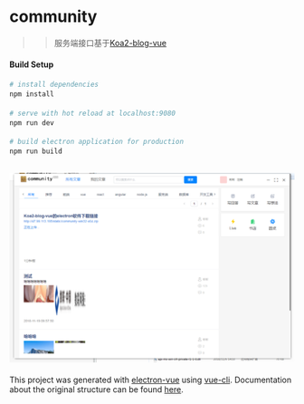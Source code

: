 # community

> > 服务端接口基于[Koa2-blog-vue](https://github.com/hbb520/Koa2-blog-vue)

#### Build Setup

``` bash
# install dependencies
npm install

# serve with hot reload at localhost:9080
npm run dev

# build electron application for production
npm run build


```

![](https://github.com/hbb520/Koa2-blog-vue-electron/blob/master/static/imgs/demo.png)
---

This project was generated with [electron-vue](https://github.com/SimulatedGREG/electron-vue) using [vue-cli](https://github.com/vuejs/vue-cli). Documentation about the original structure can be found [here](https://simulatedgreg.gitbooks.io/electron-vue/content/index.html).
